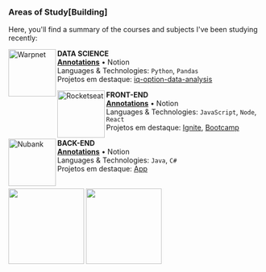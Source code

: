 ### Areas of Study[Building]

Here, you'll find a summary of the courses and subjects I've been studying recently:

[<img align="left" height="94px" width="94px" alt="Warpnet" src="https://github.com/taisprestes01/taisprestes01/assets/108246691/2c2349f4-6a3c-4887-b12b-a87b79c35fc0"/>](https://www.spacex.com/)

**DATA SCIENCE** \
[**Annotations**](https://taisprestes01.notion.site/DATA-SCIENCE-a6d2da85974e48139d951cc3ff99cb27?pvs=4) • Notion \
Languages ​​& Technologies: `Python`, `Pandas`\
Projetos em destaque: [iq-option-data-analysis](https://github.com/taisprestes01/iq-option-data-analysis)
<br/>

[<img align="left" height="94px" width="94px" alt="Rocketseat" src="https://github.com/taisprestes01/taisprestes01/assets/108246691/eee0b172-0659-4578-b006-ca093aa11811"/>](https://taisprestes01.notion.site/template-cea5cd1183a44561b5b617cd45b3ee5e?pvs=4)

**FRONT-END** \
[**Annotations**](https://taisprestes01.notion.site/template-cea5cd1183a44561b5b617cd45b3ee5e?pvs=4) • Notion \
Languages ​​& Technologies: `JavaScript`, `Node`, `React`\
Projetos em destaque: [Ignite](), [Bootcamp]()
<br/>

[<img align="left" height="94px" width="94px" alt="Nubank" src="https://github.com/taisprestes01/taisprestes01/assets/108246691/517eb1e1-7004-4ed3-9f4d-f1ab7be3dce4"/>](https://nubank.com.br/)

**BACK-END** \
[**Annotations**](https://nubank.com.br/) • Notion \
Languages ​​& Technologies: `Java`, `C#` \
Projetos em destaque: [App](https://nubank.com.br/)
<br/>
<br/>

<div align="justify-center">
  <img height="150" src="https://github-readme-stats.vercel.app/api?username=taisprestes01&show_icons=true&theme=dark&include_all_commits=true&count_private=true"/>
  <img height="150" src="https://github-readme-stats.vercel.app/api/top-langs/?username=taisprestes01&layout=compact&langs_count=7&theme=dark"/>
 </div>

